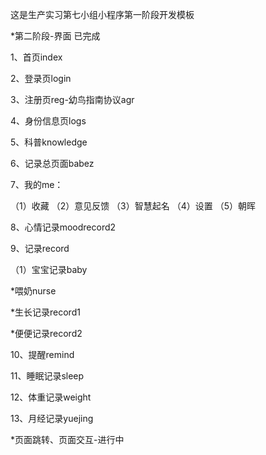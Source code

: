 这是生产实习第七小组小程序第一阶段开发模板

*第二阶段-界面 已完成

1、首页index

2、登录页login

3、注册页reg-幼鸟指南协议agr

4、身份信息页logs

5、科普knowledge

6、记录总页面babez

7、我的me：

（1）收藏
（2）意见反馈
（3）智慧起名
（4）设置
（5）朝晖

8、心情记录moodrecord2

9、记录record

（1）宝宝记录baby

*喂奶nurse

*生长记录record1

*便便记录record2

10、提醒remind

11、睡眠记录sleep

12、体重记录weight

13、月经记录yuejing

*页面跳转、页面交互-进行中


